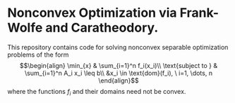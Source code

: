 # Nonconvex Optimization via Frank-Wolfe and Caratheodory.

This repository contains code for solving nonconvex separable optimization problems of the form
$$\begin{align}
\min_{x} & \sum_{i=1}^n f_i(x_i)\\
\text{subject to } & \sum_{i=1}^n A_i x_i \leq b\\
&x_i \in \text{dom}(f_i), \ i=1, \dots, n
\end{align}$$
where the functions $f_i$ and their domains need not be convex.
